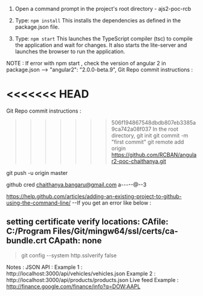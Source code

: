 1) Open a command prompt in the project's root directory - ajs2-poc-rcb

2) Type: `npm install`
    This installs the dependencies as defined in the package.json file.
    
3) Type: `npm start`
    This launches the TypeScript compiler (tsc) to compile the application and wait for changes. 
    It also starts the lite-server and launches the browser to run the application.

NOTE : If error with npm start , check the version of angular 2 in package.json -->  "angular2": "2.0.0-beta.9",
Git Repo commit instructions :

<<<<<<< HEAD
=======
Git Repo commit instructions :

>>>>>>> 506f194867548dbdb807eb3385a9ca742a08f037
In the root directory,
git init
git commit -m "first commit"
git remote add origin https://github.com/RCBAN/angular2-poc-chaithanya.git

git push -u origin master

github cred
chaithanya.bangaru@gmail.com
a-----@--3

https://help.github.com/articles/adding-an-existing-project-to-github-using-the-command-line/
--If you get an error like below :

 setting certificate verify locations:
  CAfile: C:/Program Files/Git/mingw64/ssl/certs/ca-bundle.crt
  CApath: none
-----

>git config --system http.sslverify false

Notes :
JSON API :
Example 1 : http://localhost:3000/api/vehicles/vehicles.json
Example 2 : http://localhost:3000/api/products/products.json
Live feed Example : http://finance.google.com/finance/info?q=DOW:AAPL